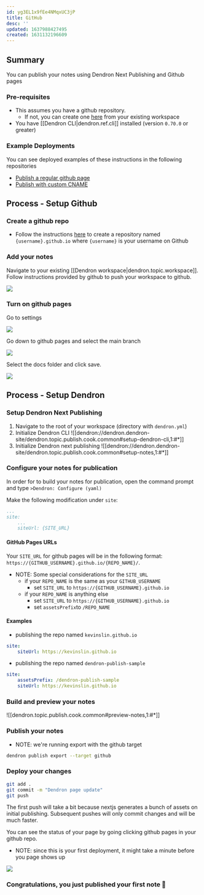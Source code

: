 ```yaml
---
id: yg3EL1x9fEe4NMqxUC3jP
title: GitHub
desc: ''
updated: 1637988427495
created: 1631132196609
---
```


## Summary

You can publish your notes using Dendron Next Publishing and Github pages

### Pre-requisites 
- This assumes you have a github repository. 
    - If not, you can create one [here](https://github.com/new) from your existing workspace
- You have [[Dendron CLI|dendron.ref.cli]] installed (version `0.70.0` or greater)

### Example Deployments
You can see deployed examples of these instructions in the following repositories

- [Publish a regular github page](https://github.com/dendronhq/template.publish.github)
- [Publish with custom CNAME](https://github.com/dendronhq/dendron-blog)

## Process - Setup Github

### Create a github repo
- Follow the instructions [here](https://pages.github.com/) to create a repository named `{username}.github.io` where `{username}` is your username on Github

### Add your notes 
Navigate to your existing [[Dendron workspace|dendron.topic.workspace]].  Follow instructions provided by github to push your workspace to github. 

![](https://foundation-prod-assetspublic53c57cce-8cpvgjldwysl.s3-us-west-2.amazonaws.com/assets/images/publishv2.github.jpg)

### Turn on github pages

Go to settings

![](https://foundation-prod-assetspublic53c57cce-8cpvgjldwysl.s3-us-west-2.amazonaws.com/assets/images/publishv2.github-settings.jpg)

Go down to github pages and select the main branch

![](https://foundation-prod-assetspublic53c57cce-8cpvgjldwysl.s3-us-west-2.amazonaws.com/assets/images/publishv2.github-pages.jpg)

Select the docs folder and click save.

![](https://foundation-prod-assetspublic53c57cce-8cpvgjldwysl.s3-us-west-2.amazonaws.com/assets/images/publishv2.github-docs.jpg)

## Process - Setup Dendron

### Setup Dendron Next Publishing

1. Navigate to the root of your workspace (directory with `dendron.yml`) 
1. Initialize Dendron CLI
![[dendron://dendron.dendron-site/dendron.topic.publish.cook.common#setup-dendron-cli,1:#*]]
1. Initialize Dendron next publishing
![[dendron://dendron.dendron-site/dendron.topic.publish.cook.common#setup-notes,1:#*]]


### Configure your notes for publication

In order for to build your notes for publication, open the command prompt and type `>Dendron: Configure (yaml)`

Make the following modification under `site`:

```yml
...
site:
    ...
    siteUrl: {SITE_URL}
```

#### GitHub Pages URLs

Your `SITE_URL` for github pages will be in the following format: `https://{GITHUB_USERNAME}.github.io/{REPO_NAME}/`.

- NOTE: Some special considerations for the `SITE_URL`
    - if your `REPO_NAME` is the same as your `GITHUB_USERNAME` 
        - set `SITE_URL` to `https://{GITHUB_USERNAME}.github.io`
    - if your `REPO_NAME` is anything else 
        - set `SITE_URL` to `https://{GITHUB_USERNAME}.github.io`
        - set `assetsPrefix`to `/REPO_NAME`
    <!-- - if you want to set a custom cname
        - set `SITE_URL` to `https://{YOUR_CNAME}` -->

#### Examples
- publishing the repo named `kevinslin.github.io`

```yml
site:
    siteUrl: https://kevinslin.github.io
```

- publishing the repo named `dendron-publish-sample`

```yml
site:
    assetsPrefix: /dendron-publish-sample
    siteUrl: https://kevinslin.github.io
```

### Build and preview your notes


![[dendron.topic.publish.cook.common#preview-notes,1:#*]]


### Publish your notes

- NOTE: we're running export with the github target

```sh
dendron publish export --target github
```

### Deploy your changes
```bash
git add .
git commit -m "Dendron page update"
git push
```

The first push will take a bit because nextjs generates a bunch of assets on initial publishing. Subsequent pushes will only commit changes and will be much faster. 

You can see the status of your page by going clicking github pages in your github repo.

- NOTE: since this is your first deployment, it might take a minute before you page shows up

![](https://foundation-prod-assetspublic53c57cce-8cpvgjldwysl.s3-us-west-2.amazonaws.com/assets/images/kevinslin_dendron-next-test.png)

### Congratulations, you just published your first note 🌱
